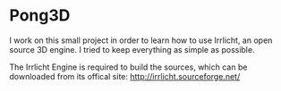 Pong3D
======

I work on this small project in order to learn how to use Irrlicht, an open source 3D engine. I tried to keep everything as simple as possible.

The Irrlicht Engine is required to build the sources, which can be downloaded from its offical site:
http://irrlicht.sourceforge.net/
